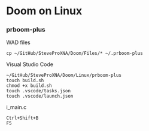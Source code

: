 # Doom on Linux

### prboom-plus
WAD files
```
cp ~/GitHub/SteveProXNA/Doom/Files/* ~/.prboom-plus
```
Visual Studio Code
```
~/GitHub/SteveProXNA/Doom/Linux/prboom-plus
touch build.sh
chmod +x build.sh
touch .vscode/tasks.json
touch .vscode/launch.json
```
i_main.c
```
Ctrl+Shift+B
F5
```